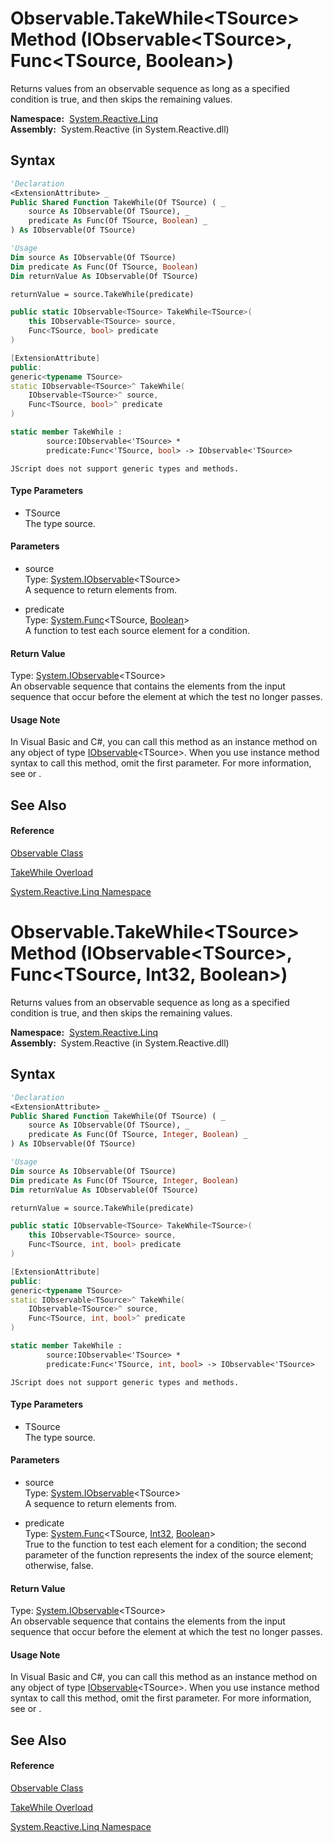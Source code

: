 # Observable.TakeWhile\<TSource\> Method (IObservable\<TSource\>, Func\<TSource, Boolean\>)

Returns values from an observable sequence as long as a specified condition is true, and then skips the remaining values.

**Namespace:**  [System.Reactive.Linq](System.Reactive.Linq\System.Reactive.Linq.md)  
**Assembly:**  System.Reactive (in System.Reactive.dll)

## Syntax

```vb
'Declaration
<ExtensionAttribute> _
Public Shared Function TakeWhile(Of TSource) ( _
    source As IObservable(Of TSource), _
    predicate As Func(Of TSource, Boolean) _
) As IObservable(Of TSource)
```

```vb
'Usage
Dim source As IObservable(Of TSource)
Dim predicate As Func(Of TSource, Boolean)
Dim returnValue As IObservable(Of TSource)

returnValue = source.TakeWhile(predicate)
```

```csharp
public static IObservable<TSource> TakeWhile<TSource>(
    this IObservable<TSource> source,
    Func<TSource, bool> predicate
)
```

```c++
[ExtensionAttribute]
public:
generic<typename TSource>
static IObservable<TSource>^ TakeWhile(
    IObservable<TSource>^ source, 
    Func<TSource, bool>^ predicate
)
```

```fsharp
static member TakeWhile : 
        source:IObservable<'TSource> * 
        predicate:Func<'TSource, bool> -> IObservable<'TSource> 
```

```jscript
JScript does not support generic types and methods.
```

#### Type Parameters

- TSource  
  The type source.

#### Parameters

- source  
  Type: [System.IObservable](https://msdn.microsoft.com/en-us/library/Dd990377)\<TSource\>  
  A sequence to return elements from.

- predicate  
  Type: [System.Func](https://msdn.microsoft.com/en-us/library/Bb549151)\<TSource, [Boolean](https://msdn.microsoft.com/en-us/library/a28wyd50)\>  
  A function to test each source element for a condition.

#### Return Value

Type: [System.IObservable](https://msdn.microsoft.com/en-us/library/Dd990377)\<TSource\>  
An observable sequence that contains the elements from the input sequence that occur before the element at which the test no longer passes.

#### Usage Note

In Visual Basic and C\#, you can call this method as an instance method on any object of type [IObservable](https://msdn.microsoft.com/en-us/library/Dd990377)\<TSource\>. When you use instance method syntax to call this method, omit the first parameter. For more information, see [](https://msdn.microsoft.com/en-us/library/Bb384936) or [](https://msdn.microsoft.com/en-us/library/Bb383977).

## See Also

#### Reference

[Observable Class](Observable\Observable.md)

[TakeWhile Overload](TakeWhile\Observable.TakeWhile.md)

[System.Reactive.Linq Namespace](System.Reactive.Linq\System.Reactive.Linq.md)

# Observable.TakeWhile\<TSource\> Method (IObservable\<TSource\>, Func\<TSource, Int32, Boolean\>)

Returns values from an observable sequence as long as a specified condition is true, and then skips the remaining values.

**Namespace:**  [System.Reactive.Linq](System.Reactive.Linq\System.Reactive.Linq.md)  
**Assembly:**  System.Reactive (in System.Reactive.dll)

## Syntax

```vb
'Declaration
<ExtensionAttribute> _
Public Shared Function TakeWhile(Of TSource) ( _
    source As IObservable(Of TSource), _
    predicate As Func(Of TSource, Integer, Boolean) _
) As IObservable(Of TSource)
```

```vb
'Usage
Dim source As IObservable(Of TSource)
Dim predicate As Func(Of TSource, Integer, Boolean)
Dim returnValue As IObservable(Of TSource)

returnValue = source.TakeWhile(predicate)
```

```csharp
public static IObservable<TSource> TakeWhile<TSource>(
    this IObservable<TSource> source,
    Func<TSource, int, bool> predicate
)
```

```c++
[ExtensionAttribute]
public:
generic<typename TSource>
static IObservable<TSource>^ TakeWhile(
    IObservable<TSource>^ source, 
    Func<TSource, int, bool>^ predicate
)
```

```fsharp
static member TakeWhile : 
        source:IObservable<'TSource> * 
        predicate:Func<'TSource, int, bool> -> IObservable<'TSource> 
```

```jscript
JScript does not support generic types and methods.
```

#### Type Parameters

- TSource  
  The type source.

#### Parameters

- source  
  Type: [System.IObservable](https://msdn.microsoft.com/en-us/library/Dd990377)\<TSource\>  
  A sequence to return elements from.

- predicate  
  Type: [System.Func](https://msdn.microsoft.com/en-us/library/Bb534647)\<TSource, [Int32](https://msdn.microsoft.com/en-us/library/td2s409d), [Boolean](https://msdn.microsoft.com/en-us/library/a28wyd50)\>  
  True to the function to test each element for a condition; the second parameter of the function represents the index of the source element; otherwise, false.

#### Return Value

Type: [System.IObservable](https://msdn.microsoft.com/en-us/library/Dd990377)\<TSource\>  
An observable sequence that contains the elements from the input sequence that occur before the element at which the test no longer passes.

#### Usage Note

In Visual Basic and C\#, you can call this method as an instance method on any object of type [IObservable](https://msdn.microsoft.com/en-us/library/Dd990377)\<TSource\>. When you use instance method syntax to call this method, omit the first parameter. For more information, see [](https://msdn.microsoft.com/en-us/library/Bb384936) or [](https://msdn.microsoft.com/en-us/library/Bb383977).

## See Also

#### Reference

[Observable Class](Observable\Observable.md)

[TakeWhile Overload](TakeWhile\Observable.TakeWhile.md)

[System.Reactive.Linq Namespace](System.Reactive.Linq\System.Reactive.Linq.md)

